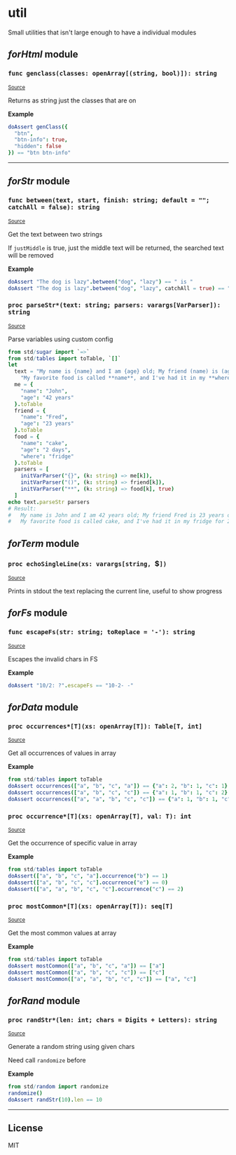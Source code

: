 # util

Small utilities that isn't large enough to have a individual modules

## _forHtml_ module

### `func genclass(classes: openArray[(string, bool)]): string`

<a href="https://thisago.github.io/util/util/forHtml.html#genClass%2CopenArray%5B%5D"><small>Source</small></a>

Returns as string just the classes that are on

**Example**

```nim
doAssert genClass({
  "btn",
  "btn-info": true,
  "hidden": false
}) == "btn btn-info"
```

---

## _forStr_ module

### `func between(text, start, finish: string; default = ""; catchAll = false): string`

<a href="https://thisago.github.io/util/util/forStr.html#between%2Cstring%2Cstring%2Cstring%2Cstring)"><small>Source</small></a>

Get the text between two strings

If `justMiddle` is true, just the middle text will be returned, the searched text will be removed

**Example**

```nim
doAssert "The dog is lazy".between("dog", "lazy") == " is "
doAssert "The dog is lazy".between("dog", "lazy", catchAll = true) == "dog is lazy"
```

### `proc parseStr*(text: string; parsers: varargs[VarParser]): string`

<a href="https://thisago.github.io/util/util/forStr.html#parseStr%2Cstring%2Cvarargs%5BVarParser%5D"><small>Source</small></a>

Parse variables using custom config

```nim
from std/sugar import `=>`
from std/tables import toTable, `[]`
let
  text = "My name is {name} and I am {age} old; My friend (name) is (age) old.\l" &
    "My favorite food is called **name**, and I've had it in my **where** for **age** now"
  me = {
    "name": "John",
    "age": "42 years"
  }.toTable
  friend = {
    "name": "Fred",
    "age": "23 years"
  }.toTable
  food = {
    "name": "cake",
    "age": "2 days",
    "where": "fridge"
  }.toTable
  parsers = [
    initVarParser("{}", (k: string) => me[k]),
    initVarParser("()", (k: string) => friend[k]),
    initVarParser("**", (k: string) => food[k], true)
  ]
echo text.parseStr parsers
# Result:
#   My name is John and I am 42 years old; My friend Fred is 23 years old.
#   My favorite food is called cake, and I've had it in my fridge for 2 days now
```

## _forTerm_ module

### `proc echoSingleLine(xs: varargs[string, `$`])`

<a href="https://thisago.github.io/util/util/forTerm.html#echoSingleLine%2Cvarargs%5Bstring%2C%5D"><small>Source</small></a>

Prints in stdout the text replacing the current line, useful to show progress

## _forFs_ module

### `func escapeFs(str: string; toReplace = '-'): string`

<a href="https://thisago.github.io/util/util/forFs.html#escapeFs%2Cstring%2Cchar"><small>Source</small></a>

Escapes the invalid chars in FS

**Example**

```nim
doAssert "10/2: ?".escapeFs == "10-2- -"
```

## _forData_ module

### `proc occurrences*[T](xs: openArray[T]): Table[T, int]`

<a href="https://thisago.github.io/util/util/forData.html#occurrences%2CopenArray%5BT%5D"><small>Source</small></a>

Get all occurrences of values in array

**Example**

```nim
from std/tables import toTable
doAssert occurrences(["a", "b", "c", "a"]) == {"a": 2, "b": 1, "c": 1}.toTable
doAssert occurrences(["a", "b", "c", "c"]) == {"a": 1, "b": 1, "c": 2}.toTable
doAssert occurrences(["a", "a", "b", "c", "c"]) == {"a": 1, "b": 1, "c": 2}.toTable
```

### `proc occurrence*[T](xs: openArray[T], val: T): int`

<a href="https://thisago.github.io/util/util/forData.html#occurrence%2CopenArray%5BT%5D%2CT"><small>Source</small></a>

Get the occurrence of specific value in array

**Example**

```nim
from std/tables import toTable
doAssert(["a", "b", "c", "a"].occurrence("b") == 1)
doAssert(["a", "b", "c", "c"].occurrence("e") == 0)
doAssert(["a", "a", "b", "c", "c"].occurrence("c") == 2)
```

### `proc mostCommon*[T](xs: openArray[T]): seq[T]`

<a href="https://thisago.github.io/util/util/forData.html#mostCommon%2CopenArray%5BT%5D"><small>Source</small></a>

Get the most common values at array

**Example**

```nim
from std/tables import toTable
doAssert mostCommon(["a", "b", "c", "a"]) == ["a"]
doAssert mostCommon(["a", "b", "c", "c"]) == ["c"]
doAssert mostCommon(["a", "a", "b", "c", "c"]) == ["a", "c"]
```

## _forRand_ module

### `proc randStr*(len: int; chars = Digits + Letters): string`

<a href="https://thisago.github.io/util/util/forRand.html#randStr%2Cint"><small>Source</small></a>

Generate a random string using given chars

Need call `randomize` before

**Example**

```nim
from std/random import randomize
randomize()
doAssert randStr(10).len == 10
```

---

## License

MIT
